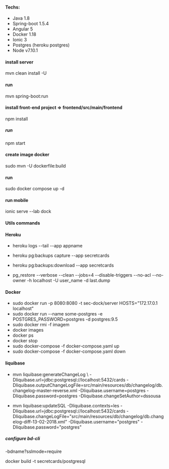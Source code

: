 #### Techs:
 - Java 1.8
 - Spring-boot 1.5.4 
 - Angular 5
 - Docker 1.18
 - Ionic 3
 - Postgres (heroku postgres)
 - Node v7.10.1
 
#### install server
mvn clean install -U

#### run
mvn spring-boot:run

#### install front-end project => frontend/src/main/frontend
npm install

##### run
npm start

#### create image docker
sudo mvn -U dockerfile:build

#### run
sudo docker compose up -d

#### run mobile
ionic serve --lab dock

#### Utils commands

#### Heroku
 - heroku logs --tail --app appname
 - heroku pg:backups capture --app secretcards
 - heroku pg:backups:download --app secretcards
 
  - pg_restore --verbose --clean --jobs=4 --disable-triggers --no-acl --no-owner -h localhost -U user_name -d last.dump


#### Docker
 - sudo docker run -p 8080:8080 -t sec-dock/server HOSTS="172.17.0.1 localhost"
 - sudo docker run --name some-postgres -e POSTGRES_PASSWORD=postgres -d postgres:9.5
 - sudo docker rmi -f imagem
 - docker images
 - docker ps 
 - docker stop <nome da imagem>	
 - sudo docker-compose -f docker-compose.yaml up
 - sudo docker-compose -f docker-compose.yaml down
 
#### liquibase
 - mvn liquibase:generateChangeLog \ 
      -Dliquibase.url=jdbc:postgresql://localhost:5432/cards -Dliquibase.outputChangeLogFile=src/main/resources/db/changelog/db.changelog-master-reverse.xml -Dliquibase.username=postgres -Dliquibase.password=postgres -Dliquibase.changeSetAuthor=dssousa 
 
 
- mvn liquibase:updateSQL -Dliquibase.contexts=les -Dliquibase.url=jdbc:postgresql://localhost:5432/cards -Dliquibase.changeLogFile="src/main/resources/db/changelog/db.changelog-diff-13-02-2018.xml" -Dliquibase.username="postgres" -Dliquibase.password="postgres"

##### configure bd-cli
 -bdname?sslmode=require
 
 
 
docker build -t secretcards/postgresql

 
 
 
 
 
 